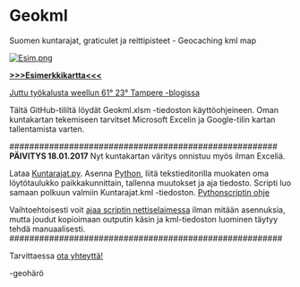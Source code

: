 # Geokml
Suomen kuntarajat, graticulet ja reittipisteet - Geocaching kml map

[![Esim.png](https://s9.postimg.org/a22x8bm5r/Esim.png)](https://postimg.org/image/4dwmhfht7/)

<b>[>>>Esimerkkikartta<<<](https://drive.google.com/open?id=114VJTemi07NH27FAre7fAtSISjk&usp=sharing)</b>


[Juttu työkalusta weellun 61° 23° Tampere -blogissa](https://www.6123tampere.com/2016/08/15/tyokalu-kuntakartan-varittamiseen/)




Tältä GitHub-tililtä löydät Geokml.xlsm -tiedoston käyttöohjeineen.
Oman kuntakartan tekemiseen tarvitset Microsoft Excelin ja Google-tilin kartan tallentamista varten.

######################################################
<b>PÄIVITYS 18.01.2017</b>
Nyt kuntakartan väritys onnistuu myös ilman Exceliä.

Lataa [Kuntarajat.py](https://github.com/geoharo/Geokml/blob/master/Kuntarajat.py). Asenna [Python](https://www.python.org/downloads/), liitä tekstieditorilla muokaten oma löytötaulukko paikkakunnittain, tallenna muutokset ja aja tiedosto. Scripti luo samaan polkuun valmiin Kuntarajat.kml -tiedoston. [Pythonscriptin ohje](https://github.com/geoharo/Geokml/blob/master/PythonscriptOhje.pdf)

Vaihtoehtoisesti voit [ajaa scriptin nettiselaimessa](https://repl.it/FNVg/0) ilman mitään asennuksia, mutta joudut kopioimaan outputin käsin ja kml-tiedoston luominen täytyy tehdä manuaalisesti.
#######################################################



Tarvittaessa [ota yhteyttä!](https://www.geocaching.com/email/?guid=d30ee7cc-018f-4e64-a4b1-06c4011e4f63)

-geohärö